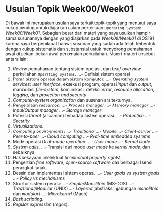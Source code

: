 # Usulan Topik Week00/Week01

Di bawah ini merupakan usulan saya terkait topik-topik yang menurut saya cukup penting untuk diajarkan dalam pertemuan `Operating Systems` *Week00/Week01*. Sebagian besar dari materi yang saya usulkan hampir sama susunannya dengan yang diajarkan pada *Week00/Week01* di OS191 karena saya berpendapat bahwa susunan yang sudah ada telah terbentuk dengan cukup sistematis dan substansial untuk menyokong pemahaman awal di pekan-pekan awal perkenalan perkuliahan. Materi-materi tersebut antara lain:
1. *Review* pemahaman tentang sistem operasi, dan *brief overview* perkuliahan `Operating Systems`.
...- Definisi sistem operasi
2. Peran sistem operasi dalam sistem komputer.
...- *Operating system services*: *user interface*, eksekusi program, operasi *input* dan *output*, manipulasi *file-system*, komunikasi, deteksi *error*, *resource allocation*, *logging*, dan *protection and security*. 
3. *Computer-system organization* dan susunan arsitekturnya.
4. Pengelolaan *resources*:
...- *Process manager*
...- *Memory manager*
...- *Input/Output manager*
...- *Storage manager*
5. Potensi *threat* (ancaman) terhadap sistem operasi.
...- *Protection*
...- *Security*
6. *Virtualizations*.
7. *Computing environments*:
...- *Traditional*
...- *Mobile*
...- *Client-server*
...- *Peer-to-peer*
...- *Cloud computing*
...- *Real-time embedded systems*
8. Mode operasi *Dual-mode operation*:
...- *User mode*
...- *Kernel mode*
9. *System calls*.
...- Transisi dari mode *user mode* ke *kernel mode*, dan sebaliknya.
10. Hak kekayaan intelektual (*intellectual property rights*).
11. Pengertian *free software*, *open-source software* dan berbagai lisensi perangkat lunak.
12. Desain dan implementasi sistem operasi.
...- *User goals vs system goals*
...- *Policy vs mechanisms*
13. Struktur sistem operasi:
...- *Simple/Monolithic* (MS-DOS)
...- *Traditional/Modular* (UNIX)
...- *Layered* (abstraksi, gabungan *monolithic* dan *modular*)
...- *Microkernel* (Mach)
14. *Bash scripting*.
15. *Regular expression* (*regex*). 